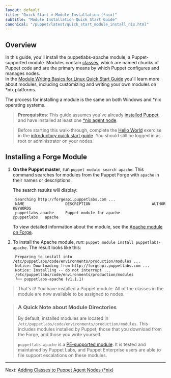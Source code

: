 ```yaml
---
layout: default
title: "Quick Start » Module Installation (*nix)"
subtitle: "Module Installation Quick Start Guide"
canonical: "/puppet/latest/quick_start_module_install_nix.html"
---
```


## Overview

In this guide, you'll install the puppetlabs-apache module, a Puppet-supported module. Modules contain [classes](/puppet/4.2/reference/lang_classes.html), which are named chunks of Puppet code and are the primary means by which Puppet configures and manages nodes.  
In the [Module Writing Basics for Linux Quick Start Guide](./quick_writing_nix.html) you'll learn more about modules, including customizing and writing your own modules on *nix platforms.

The process for installing a module is the same on both Windows and *nix operating systems.

> **Prerequisites**: This guide assumes you've already [installed Puppet](https://docs.puppetlabs.com/puppetserver/2.1/install_from_packages.html), and have installed at least one [*nix agent node](https://docs.puppetlabs.com/puppet/4.2/reference/install_linux.html).

> Before starting this walk-through, complete the [Hello World](./quick_start_helloworld) exercise in the [introductory quick start guide](./quick_start.html). You should still be logged in as root or administrator on your nodes.


## Installing a Forge Module

1. **On the Puppet master**, run `puppet module search apache`. This command searches for modules from the Puppet Forge with `apache` in their names or descriptions.

    The search results will display:

        Searching http://forgeapi.puppetlabs.com ...
        NAME                  DESCRIPTION                           AUTHOR        KEYWORDS
        puppetlabs-apache     Puppet module for apache              @puppetlabs   apache


    To view detailed information about the module, see the [Apache module on Forge](http://forge.puppetlabs.com/puppetlabs/apache).

2. To install the Apache module, run:  `puppet module install puppetlabs-apache`. The result looks like this:

        Preparing to install into /etc/puppetlabs/code/environments/production/modules ...
        Notice: Downloading from http://forgeapi.puppetlabs.com ...
        Notice: Installing -- do not interrupt ...
        /etc/puppetlabs/code/environments/production/modules
        └── puppetlabs-apache (v1.1.1)

>  That's it! You have installed a Puppet module. All of the classes in the module are now available to be assigned to nodes.

> ### A Quick Note about Module Directories
>
>By default, installed modules are located in `/etc/puppetlabs/code/environments/production/modules`. This includes modules installed by Puppet, those that you download from the Forge, and those you write yourself.
>
>`puppetlabs-apache` is a [PE-supported module](https://forge.puppetlabs.com/supported?_ga=1.208920786.1181567766.1438190846). It is tested and maintained by Puppet Labs, and Puppet Enterprise users are able to file support escalations on these modules.

--------

Next: [Adding Classes to Puppet Agent Nodes (*nix)](./quick_start_adding_classes_nix.html)



